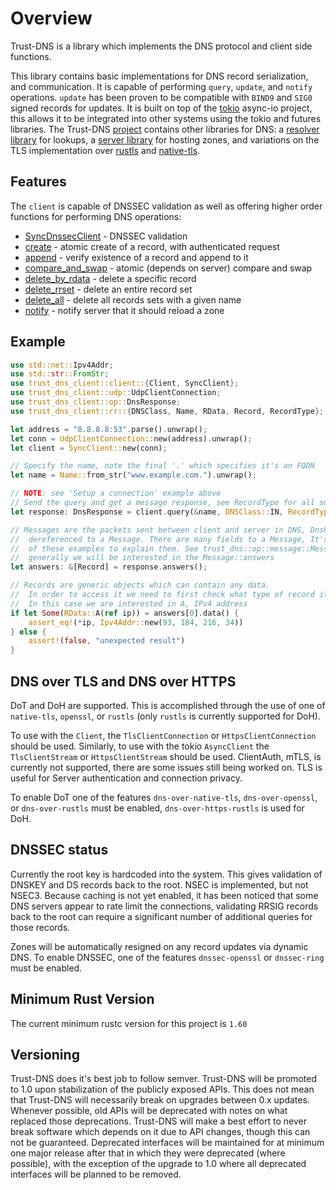 # Overview

Trust-DNS is a library which implements the DNS protocol and client side functions.

This library contains basic implementations for DNS record serialization, and communication. It is capable of performing `query`, `update`, and `notify` operations. `update` has been proven to be compatible with `BIND9` and `SIG0` signed records for updates. It is built on top of the [tokio](https://tokio.rs) async-io project, this allows it to be integrated into other systems using the tokio and futures libraries. The Trust-DNS [project](https://github.com/bluejekyll/trust-dns) contains other libraries for DNS: a [resolver library](https://crates.io/crates/trust-dns-resolver) for lookups, a [server library](https://crates.io/crates/trust-dns) for hosting zones, and variations on the TLS implementation over [rustls](https://crates.io/crates/trust-dns-rustls) and [native-tls](https://crates.io/crates/trust-dns-native-tls).

## Features

The `client` is capable of DNSSEC validation as well as offering higher order functions for performing DNS operations:

- [SyncDnssecClient](https://docs.rs/trust-dns-client/latest/trust_dns_client/client/struct.SyncDnssecClient.html) - DNSSEC validation
- [create](https://docs.rs/trust-dns-client/latest/trust_dns_client/client/trait.Client.html#method.create) - atomic create of a record, with authenticated request
- [append](https://docs.rs/trust-dns-client/latest/trust_dns_client/client/trait.Client.html#method.append) - verify existence of a record and append to it
- [compare_and_swap](https://docs.rs/trust-dns-client/latest/trust_dns_client/client/trait.Client.html#method.compare_and_swap) - atomic (depends on server) compare and swap
- [delete_by_rdata](https://docs.rs/trust-dns-client/latest/trust_dns_client/client/trait.Client.html#method.delete_by_rdata) - delete a specific record
- [delete_rrset](https://docs.rs/trust-dns-client/latest/trust_dns_client/client/trait.Client.html#method.delete_rrset) - delete an entire record set
- [delete_all](https://docs.rs/trust-dns-client/latest/trust_dns_client/client/trait.Client.html#method.delete_all) - delete all records sets with a given name
- [notify](https://docs.rs/trust-dns-client/latest/trust_dns_client/client/trait.Client.html#method.notify) - notify server that it should reload a zone

## Example

```rust
use std::net::Ipv4Addr;
use std::str::FromStr;
use trust_dns_client::client::{Client, SyncClient};
use trust_dns_client::udp::UdpClientConnection;
use trust_dns_client::op::DnsResponse;
use trust_dns_client::rr::{DNSClass, Name, RData, Record, RecordType};

let address = "8.8.8.8:53".parse().unwrap();
let conn = UdpClientConnection::new(address).unwrap();
let client = SyncClient::new(conn);

// Specify the name, note the final '.' which specifies it's an FQDN
let name = Name::from_str("www.example.com.").unwrap();

// NOTE: see 'Setup a connection' example above
// Send the query and get a message response, see RecordType for all supported options
let response: DnsResponse = client.query(&name, DNSClass::IN, RecordType::A).unwrap();

// Messages are the packets sent between client and server in DNS, DnsResonse's can be
//  dereferenced to a Message. There are many fields to a Message, It's beyond the scope
//  of these examples to explain them. See trust_dns::op::message::Message for more details.
//  generally we will be interested in the Message::answers
let answers: &[Record] = response.answers();

// Records are generic objects which can contain any data.
//  In order to access it we need to first check what type of record it is
//  In this case we are interested in A, IPv4 address
if let Some(RData::A(ref ip)) = answers[0].data() {
    assert_eq!(*ip, Ipv4Addr::new(93, 184, 216, 34))
} else {
    assert!(false, "unexpected result")
}
```

## DNS over TLS and DNS over HTTPS

DoT and DoH are supported. This is accomplished through the use of one of `native-tls`, `openssl`, or `rustls` (only `rustls` is currently supported for DoH).

To use with the `Client`, the `TlsClientConnection` or `HttpsClientConnection` should be used. Similarly, to use with the tokio `AsyncClient` the `TlsClientStream` or `HttpsClientStream` should be used. ClientAuth, mTLS, is currently not supported, there are some issues still being worked on. TLS is useful for Server authentication and connection privacy.

To enable DoT one of the features `dns-over-native-tls`, `dns-over-openssl`, or `dns-over-rustls` must be enabled, `dns-over-https-rustls` is used for DoH.

## DNSSEC status

Currently the root key is hardcoded into the system. This gives validation of
DNSKEY and DS records back to the root. NSEC is implemented, but not NSEC3.
Because caching is not yet enabled, it has been noticed that some DNS servers
appear to rate limit the connections, validating RRSIG records back to the root
can require a significant number of additional queries for those records.

Zones will be automatically resigned on any record updates via dynamic DNS. To enable DNSSEC, one of the features `dnssec-openssl` or `dnssec-ring` must be enabled.

## Minimum Rust Version

The current minimum rustc version for this project is `1.60`

## Versioning

Trust-DNS does it's best job to follow semver. Trust-DNS will be promoted to 1.0 upon stabilization of the publicly exposed APIs. This does not mean that Trust-DNS will necessarily break on upgrades between 0.x updates. Whenever possible, old APIs will be deprecated with notes on what replaced those deprecations. Trust-DNS will make a best effort to never break software which depends on it due to API changes, though this can not be guaranteed. Deprecated interfaces will be maintained for at minimum one major release after that in which they were deprecated (where possible), with the exception of the upgrade to 1.0 where all deprecated interfaces will be planned to be removed.
